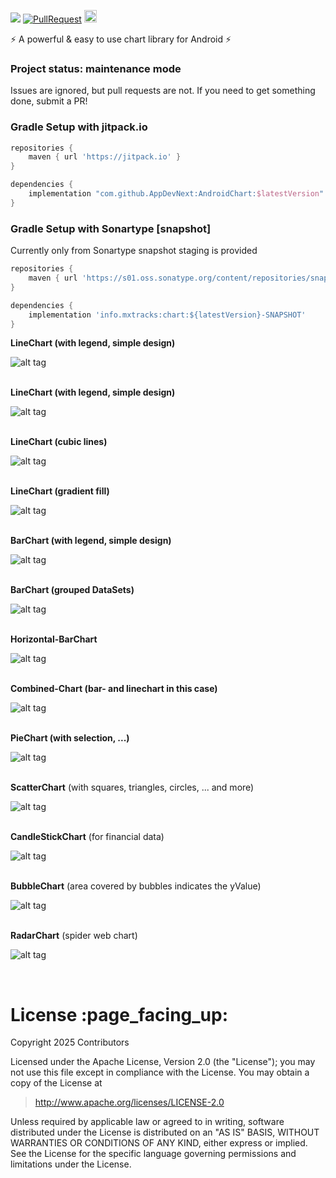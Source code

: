 [![](https://jitpack.io/v/AppDevNext/MPAndroidChart.svg)](https://jitpack.io/#AppDevNext/MPAndroidChart)
[![PullRequest](https://github.com/AppDevNext/AndroidChart/actions/workflows/Android-CI.yml/badge.svg)](https://github.com/AppDevNext/AndroidChart/actions/workflows/Android-CI.yml)
[<img src="https://api.gitsponsors.com/api/badge/img?id=130959090" height="20">](https://api.gitsponsors.com/api/badge/link?p=4Vm4YKtMQUoMeJT2Mp3Jzzhw6RdW38zV8c55arvCZ2wSsMFbNKzJSEKJN+zJG7IaS8d0UokoSN/m16o9KTekKamqZZJMCnUO/haFr1AyJwCuoSNeORzeZFuONlt+DXdMbsFu7tgoBwEnnUsMX8cHUQ==)

:zap: A powerful & easy to use chart library for Android :zap:

### Project status: maintenance mode
Issues are ignored, but pull requests are not. If you need to get something done, submit a PR!

### Gradle Setup with jitpack.io

```gradle
repositories {
    maven { url 'https://jitpack.io' }
}

dependencies {
    implementation "com.github.AppDevNext:AndroidChart:$latestVersion"
}
```

### Gradle Setup with Sonartype [snapshot]

Currently only from Sonartype snapshot staging is provided
```gradle
repositories {
    maven { url 'https://s01.oss.sonatype.org/content/repositories/snapshots/' }
}

dependencies {
    implementation 'info.mxtracks:chart:${latestVersion}-SNAPSHOT'
}
```

**LineChart (with legend, simple design)**

![alt tag](https://raw.github.com/AppDevNext/AndroidChart/master/screenshotsReadme/simpledesign_linechart4.png)
<br/><br/>

**LineChart (with legend, simple design)**

![alt tag](https://raw.github.com/AppDevNext/AndroidChart/master/screenshotsReadme/simpledesign_linechart3.png)
<br/><br/>

**LineChart (cubic lines)**

![alt tag](https://raw.github.com/AppDevNext/AndroidChart/master/screenshotsReadme/cubiclinechart.png)
<br/><br/>

**LineChart (gradient fill)**

![alt tag](https://raw.github.com/AppDevNext/AndroidChart/master/screenshotsReadme/line_chart_gradient.png)
<br/><br/>

**BarChart (with legend, simple design)**

![alt tag](https://raw.github.com/AppDevNext/AndroidChart/master/screenshotsReadme/simpledesign_barchart3.png)
<br/><br/>

**BarChart (grouped DataSets)**

![alt tag](https://raw.github.com/AppDevNext/AndroidChart/master/screenshotsReadme/groupedbarchart.png)
<br/><br/>

**Horizontal-BarChart**

![alt tag](https://raw.github.com/AppDevNext/AndroidChart/master/screenshotsReadme/horizontal_barchart.png)
<br/><br/>

**Combined-Chart (bar- and linechart in this case)**

![alt tag](https://raw.github.com/AppDevNext/AndroidChart/master/screenshotsReadme/combined_chart.png)
<br/><br/>

**PieChart (with selection, ...)**

![alt tag](https://raw.github.com/AppDevNext/AndroidChart/master/screenshotsReadme/simpledesign_piechart1.png)
<br/><br/>

**ScatterChart** (with squares, triangles, circles, ... and more)

![alt tag](https://raw.github.com/AppDevNext/AndroidChart/master/screenshotsReadme/scatterchart.png)
<br/><br/>

**CandleStickChart** (for financial data)

![alt tag](https://raw.github.com/AppDevNext/AndroidChart/master/screenshotsReadme/candlestickchart.png)
<br/><br/>

**BubbleChart** (area covered by bubbles indicates the yValue)

![alt tag](https://raw.github.com/AppDevNext/AndroidChart/master/screenshotsReadme/bubblechart.png)
<br/><br/>

**RadarChart** (spider web chart)

![alt tag](https://raw.github.com/AppDevNext/AndroidChart/master/screenshotsReadme/radarchart.png)

<br/>

<h1 id="license">License :page_facing_up:</h1>

Copyright 2025 Contributors

Licensed under the Apache License, Version 2.0 (the "License");
you may not use this file except in compliance with the License.
You may obtain a copy of the License at

> http://www.apache.org/licenses/LICENSE-2.0

Unless required by applicable law or agreed to in writing, software
distributed under the License is distributed on an "AS IS" BASIS,
WITHOUT WARRANTIES OR CONDITIONS OF ANY KIND, either express or implied.
See the License for the specific language governing permissions and
limitations under the License.

<br/>
